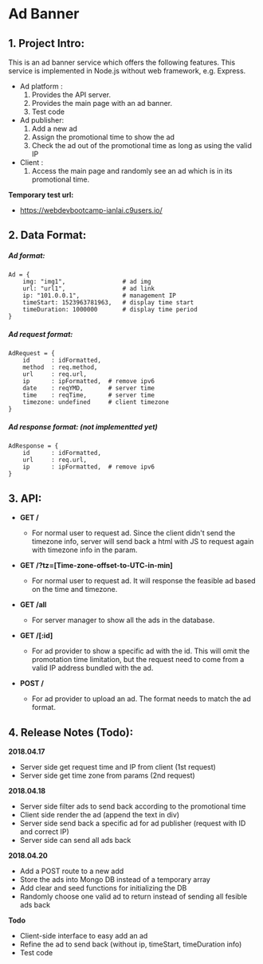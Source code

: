 # Ad Banner

## 1. Project Intro: 
This is an ad banner service which offers the following features.
This service is implemented in Node.js without web framework, e.g. Express.

- Ad platform : 
	1. Provides the API server. 
	2. Provides the main page with an ad banner. 
	3. Test code  
- Ad publisher: 
	1. Add a new ad 
  	2. Assign the promotional time to show the ad 
  	3. Check the ad out of the promotional time as long as using the valid IP
- Client      : 
	1. Access the main page and randomly see an ad which is in its promotional time.

**Temporary test url:** 
- https://webdevbootcamp-ianlai.c9users.io/
 

## 2. Data Format: 

##### Ad format: 
    Ad = { 
        img: "img1",                # ad img
        url: "url1",                # ad link
        ip: "101.0.0.1",            # management IP
        timeStart: 1523963781963,   # display time start
        timeDuration: 1000000       # display time period
    }

##### Ad request format:
    AdRequest = {
        id      : idFormatted, 
        method  : req.method,   
        url     : req.url,
        ip      : ipFormatted,  # remove ipv6
        date    : reqYMD,       # server time 
        time    : reqTime,      # server time
        timezone: undefined     # client timezone
    }
    
##### Ad response format: (not implementted yet)
    AdResponse = {
        id      : idFormatted, 
        url     : req.url,
        ip      : ipFormatted,  # remove ipv6
    }

## 3. API: 
- **GET /** 
  - For normal user to request ad. Since the client didn't send the timezone info, server will send back a html with JS to request again with timezone info in the param. 

- **GET /?tz=[Time-zone-offset-to-UTC-in-min]**
  - For normal user to request ad. It will response the feasible ad based on the time and timezone.

- **GET /all**
  - For server manager to show all the ads in the database. 

- **GET /[:id]**  
  - For ad provider to show a specific ad with the id. This will omit the promotation time limitation, but the request need to come from a valid IP address bundled with the ad. 
 
- **POST /**
  - For ad provider to upload an ad. The format needs to match the ad format. 

## 4. Release Notes (Todo): 

**2018.04.17** 
- Server side get request time and IP from client (1st request)
- Server side get time zone from params (2nd request)

**2018.04.18**
- Server side filter ads to send back according to the promotional time
- Client side render the ad (append the text in div)
- Server side send back a specific ad for ad publisher (request with ID and correct IP)
- Server side can send all ads back

**2018.04.20**
- Add a POST route to a new add
- Store the ads into Mongo DB instead of a temporary array
- Add clear and seed functions for initializing the DB
- Randomly choose one valid ad to return instead of sending all fesible ads back 

**Todo**
- Client-side interface to easy add an ad 
- Refine the ad to send back (without ip, timeStart, timeDuration info) 
- Test code 

